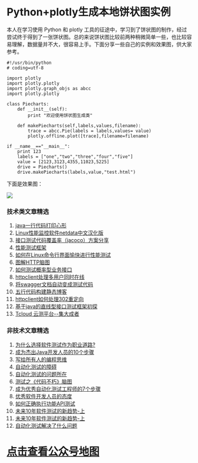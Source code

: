 # Python+plotly生成本地饼状图实例
本人在学习使用 Python 和 plotly 工具的征途中，学习到了饼状图的制作，经过尝试终于得到了一张饼状图。总的来说饼状图比较前两种稍微简单一些，也比较容易理解，数据量并不大，很容易上手。下面分享一些自己的实例和效果图，供大家参考。


```
#!/usr/bin/python
# coding=utf-8
 
import plotly
import plotly.plotly
import plotly.graph_objs as abcc
import plotly.plotly
 
class Piecharts:
    def __init__(self):
        print "欢迎使用饼状图生成类"
 
    def makePiecharts(self,labels,values,filename):
        trace = abcc.Pie(labels = labels,values= value)
        plotly.offline.plot([trace],filename=filename)
 
if __name__=="__main__":
    print 123
    labels = ["one","two","three","four","five"]
    value = [2123,3123,4355,11023,5225]
    drive = Piecharts()
    drive.makePiecharts(labels,value,"test.html")
```
下面是效果图：

![](http://pic.automancloud.com/20180201093331651.png)


### 技术类文章精选

1. [java一行代码打印心形](https://mp.weixin.qq.com/s/QPSryoSbViVURpSa9QXtpg)
2. [Linux性能监控软件netdata中文汉化版](https://mp.weixin.qq.com/s/fdXtK-5WwKnxjLZdyg6-nA)
3. [接口测试代码覆盖率（jacoco）方案分享](https://mp.weixin.qq.com/s/D73Sq6NLjeRKN8aCpGLOjQ)
4. [性能测试框架](https://mp.weixin.qq.com/s/3_09j7-5ex35u30HQRyWug)
5. [如何在Linux命令行界面愉快进行性能测试](https://mp.weixin.qq.com/s/fwGqBe1SpA2V0lPfAOd04Q)
6. [图解HTTP脑图](https://mp.weixin.qq.com/s/100Vm8FVEuXs0x6rDGTipw)
7. [如何测试概率型业务接口](https://mp.weixin.qq.com/s/kUVffhjae3eYivrGqo6ZMg)
8. [httpclient处理多用户同时在线](https://mp.weixin.qq.com/s/Nuc30Fwy6-Qyr-Pc65t1_g)
9. [将swagger文档自动变成测试代码](https://mp.weixin.qq.com/s/SY8mVenj0zMe5b47GS9VSQ)
10. [五行代码构建静态博客](https://mp.weixin.qq.com/s/hZnimJOg5OqxRSDyFvuiiQ)
11. [httpclient如何处理302重定向](https://mp.weixin.qq.com/s/vg354AjPKhIZsnSu4GZjZg)
12. [基于java的直线型接口测试框架初探](https://mp.weixin.qq.com/s/xhg4exdb1G18-nG5E7exkQ)
13. [Tcloud 云测平台--集大成者](https://mp.weixin.qq.com/s/29sEO39_NyDiJr-kY5ufdw)


### 非技术文章精选
1. [为什么选择软件测试作为职业道路?](https://mp.weixin.qq.com/s/o83wYvFUvy17kBPLDO609A)
2. [成为杰出Java开发人员的10个步骤](https://mp.weixin.qq.com/s/UCNOTSzzvTXwiUX6xpVlyA)
3. [写给所有人的编程思维](https://mp.weixin.qq.com/s/Oj33UCnYfbUgzsBzEm2GPQ)
4. [自动化测试的障碍](https://mp.weixin.qq.com/s/ZIV7uJp7DzVoKhWOh6lvRg)
5. [自动化测试的问题所在](https://mp.weixin.qq.com/s/BhvD7BnkBU8hDBsGUWok6g)
6. [测试之《代码不朽》脑图](https://mp.weixin.qq.com/s/2aGLK3knUiiSoex-kmi0GA)
7. [成为优秀自动化测试工程师的7个步骤](https://mp.weixin.qq.com/s/wdw1l4AZnPpdPBZZueCcnw)
8. [优秀软件开发人员的态度](https://mp.weixin.qq.com/s/0uEEeFaR27aTlyp-sm61bA)
9. [如何正确执行功能API测试](https://mp.weixin.qq.com/s/aeGx5O_jK_iTD9KUtylWmA)
10. [未来10年软件测试的新趋势-上](https://mp.weixin.qq.com/s/9XgpIfXQRuKg1Pap-tfqYQ)
11. [未来10年软件测试的新趋势-上](https://mp.weixin.qq.com/s/9XgpIfXQRuKg1Pap-tfqYQ)
12. [自动化测试解决了什么问题](https://mp.weixin.qq.com/s/96k2I_OBHayliYGs2xo6OA)

# [点击查看公众号地图](https://mp.weixin.qq.com/s/CJJ2g-RqzfBsbCCYKKp5pQ)